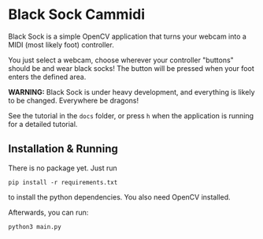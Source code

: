 # Black Sock Cammidi

Black Sock is a simple OpenCV application that turns your webcam into a MIDI (most likely foot) controller.

You just select a webcam, choose wherever your controller "buttons" should be and wear black socks! The button will be pressed when your foot enters the defined area.

**WARNING:** Black Sock is under heavy development, and everything is likely to be changed. Everywhere be dragons!

See the tutorial in the `docs` folder, or press `h` when the application is running for a detailed tutorial.

## Installation & Running

There is no package yet. Just run
```
pip install -r requirements.txt
```
to install the python dependencies. You also need OpenCV installed.

Afterwards, you can run:
```
python3 main.py
```
